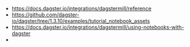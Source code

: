 - https://docs.dagster.io/integrations/dagstermill/reference
- https://github.com/dagster-io/dagster/tree/1.3.10/examples/tutorial_notebook_assets
- https://docs.dagster.io/integrations/dagstermill/using-notebooks-with-dagster
-